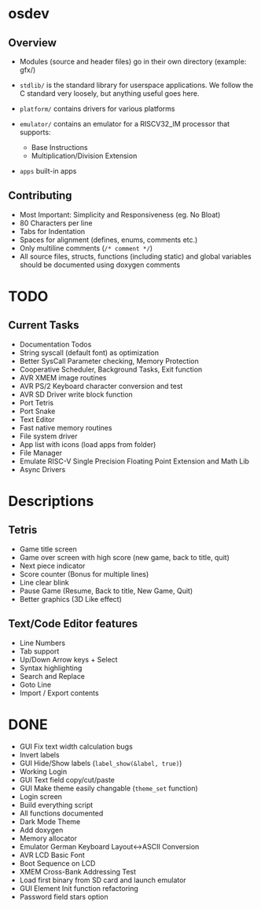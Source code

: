 # osdev

## Overview

- Modules (source and header files) go in their own directory (example: gfx/)

- `stdlib/` is the standard library for userspace applications.
  We follow the C standard very loosely, but anything useful goes here.

- `platform/` contains drivers for various platforms

- `emulator/` contains an emulator for a RISCV32_IM processor that supports:
	- Base Instructions
	- Multiplication/Division Extension

- `apps` built-in apps

## Contributing
- Most Important: Simplicity and Responsiveness (eg. No Bloat)
- 80 Characters per line
- Tabs for Indentation
- Spaces for alignment (defines, enums, comments etc.)
- Only multiline comments (`/* comment */`)
- All source files, structs, functions (including static) and global variables
	should be documented using doxygen comments

# TODO

## Current Tasks
- Documentation Todos
- String syscall (default font) as optimization
- Better SysCall Parameter checking, Memory Protection
- Cooperative Scheduler, Background Tasks, Exit function
- AVR XMEM image routines
- AVR PS/2 Keyboard character conversion and test
- AVR SD Driver write block function
- Port Tetris
- Port Snake
- Text Editor
- Fast native memory routines
- File system driver
- App list with icons (load apps from folder)
- File Manager
- Emulate RISC-V Single Precision Floating Point Extension and Math Lib
- Async Drivers

# Descriptions

## Tetris
- Game title screen
- Game over screen with high score (new game, back to title, quit)
- Next piece indicator
- Score counter (Bonus for multiple lines)
- Line clear blink
- Pause Game (Resume, Back to title, New Game, Quit)
- Better graphics (3D Like effect)

## Text/Code Editor features
- Line Numbers
- Tab support
- Up/Down Arrow keys + Select
- Syntax highlighting
- Search and Replace
- Goto Line
- Import / Export contents

# DONE
- GUI Fix text width calculation bugs
- Invert labels
- GUI Hide/Show labels (`label_show(&label, true)`)
- Working Login
- GUI Text field copy/cut/paste
- GUI Make theme easily changable (`theme_set` function)
- Login screen
- Build everything script
- All functions documented
- Dark Mode Theme
- Add doxygen
- Memory allocator
- Emulator German Keyboard Layout<->ASCII Conversion
- AVR LCD Basic Font
- Boot Sequence on LCD
- XMEM Cross-Bank Addressing Test
- Load first binary from SD card and launch emulator
- GUI Element Init function refactoring
- Password field stars option

